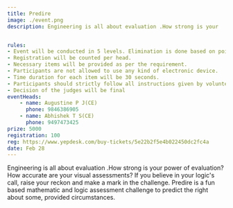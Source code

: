 ```yaml
---
title: Predire
image: ./event.png
description: Engineering is all about evaluation .How strong is your   power of evaluation? How accurate are your visual assessments? If you believe in your logic's call, raise your reckon and make a mark in the challenge. Predire is a fun based mathematic and logic assessment challenge to predict the right about some, provided circumstances.


rules: 
- Event will be conducted in 5 levels. Elimination is done based on points obtained.
- Registration will be counted per head.
- Necessary items will be provided as per the requirement.
- Participants are not allowed to use any kind of electronic device.
- Time duration for each item will be 30 seconds.
- Participants should strictly follow all instructions given by volunteers during the event.
- Decision of the judges will be final
eventHeads:
    - name: Augustine P J(CE)
      phone: 9846386905
    - name: Abhishek T S(CE)
      phone: 9497473425
prize: 5000
registration: 100
reg: https://www.yepdesk.com/buy-tickets/5e22b2f5e4b022450dc2fc4a
date: Feb 28
---
```

Engineering is all about evaluation .How strong is your   power of evaluation? How accurate are your visual assessments? If you believe in your logic's call, raise your reckon and make a mark in the challenge. Predire is a fun based mathematic and logic assessment challenge to predict the right about some, provided circumstances.